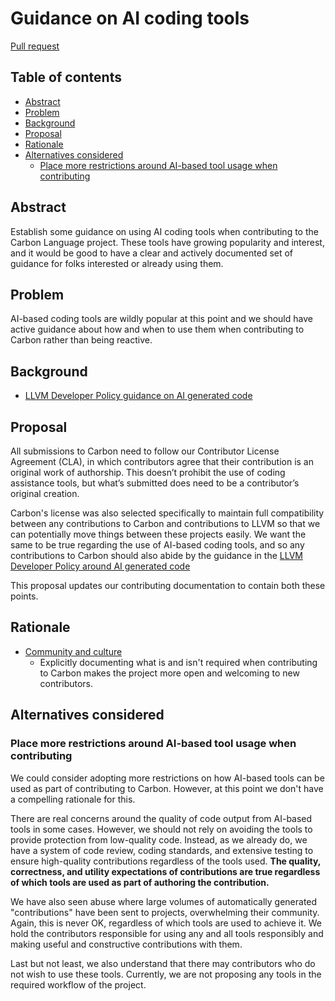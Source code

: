# Guidance on AI coding tools

<!--
Part of the Carbon Language project, under the Apache License v2.0 with LLVM
Exceptions. See /LICENSE for license information.
SPDX-License-Identifier: Apache-2.0 WITH LLVM-exception
-->

[Pull request](https://github.com/carbon-language/carbon-lang/pull/5670)

<!-- toc -->

## Table of contents

-   [Abstract](#abstract)
-   [Problem](#problem)
-   [Background](#background)
-   [Proposal](#proposal)
-   [Rationale](#rationale)
-   [Alternatives considered](#alternatives-considered)
    -   [Place more restrictions around AI-based tool usage when contributing](#place-more-restrictions-around-ai-based-tool-usage-when-contributing)

<!-- tocstop -->

## Abstract

Establish some guidance on using AI coding tools when contributing to the Carbon
Language project. These tools have growing popularity and interest, and it would
be good to have a clear and actively documented set of guidance for folks
interested or already using them.

## Problem

AI-based coding tools are wildly popular at this point and we should have active
guidance about how and when to use them when contributing to Carbon rather than
being reactive.

## Background

-   [LLVM Developer Policy guidance on AI generated code](https://llvm.org/docs/DeveloperPolicy.html#ai-generated-contributions)

## Proposal

All submissions to Carbon need to follow our Contributor License Agreement
(CLA), in which contributors agree that their contribution is an original work
of authorship. This doesn’t prohibit the use of coding assistance tools, but
what’s submitted does need to be a contributor’s original creation.

Carbon's license was also selected specifically to maintain full compatibility
between any contributions to Carbon and contributions to LLVM so that we can
potentially move things between these projects easily. We want the same to be
true regarding the use of AI-based coding tools, and so any contributions to
Carbon should also abide by the guidance in the
[LLVM Developer Policy around AI generated code](https://llvm.org/docs/DeveloperPolicy.html#ai-generated-contributions)

This proposal updates our contributing documentation to contain both these
points.

## Rationale

-   [Community and culture](/docs/project/goals.md#community-and-culture)
    -   Explicitly documenting what is and isn't required when contributing to
        Carbon makes the project more open and welcoming to new contributors.

## Alternatives considered

### Place more restrictions around AI-based tool usage when contributing

We could consider adopting more restrictions on how AI-based tools can be used
as part of contributing to Carbon. However, at this point we don't have a
compelling rationale for this.

There are real concerns around the quality of code output from AI-based tools in
some cases. However, we should not rely on avoiding the tools to provide
protection from low-quality code. Instead, as we already do, we have a system of
code review, coding standards, and extensive testing to ensure high-quality
contributions regardless of the tools used. **The quality, correctness, and
utility expectations of contributions are true regardless of which tools are
used as part of authoring the contribution.**

We have also seen abuse where large volumes of automatically generated
"contributions" have been sent to projects, overwhelming their community. Again,
this is never OK, regardless of which tools are used to achieve it. We hold the
contributors responsible for using any and all tools responsibly and making
useful and constructive contributions with them.

Last but not least, we also understand that there may contributors who do not
wish to use these tools. Currently, we are not proposing any tools in the
required workflow of the project.
